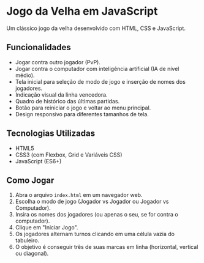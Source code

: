# Jogo da Velha em JavaScript

Um clássico jogo da velha desenvolvido com HTML, CSS e JavaScript.

## Funcionalidades

- Jogar contra outro jogador (PvP).
- Jogar contra o computador com inteligência artificial (IA de nível médio).
- Tela inicial para seleção de modo de jogo e inserção de nomes dos jogadores.
- Indicação visual da linha vencedora.
- Quadro de histórico das últimas partidas.
- Botão para reiniciar o jogo e voltar ao menu principal.
- Design responsivo para diferentes tamanhos de tela.

## Tecnologias Utilizadas

- HTML5
- CSS3 (com Flexbox, Grid e Variáveis CSS)
- JavaScript (ES6+)

## Como Jogar

1.  Abra o arquivo `index.html` em um navegador web.
2.  Escolha o modo de jogo (Jogador vs Jogador ou Jogador vs Computador).
3.  Insira os nomes dos jogadores (ou apenas o seu, se for contra o computador).
4.  Clique em "Iniciar Jogo".
5.  Os jogadores alternam turnos clicando em uma célula vazia do tabuleiro.
6.  O objetivo é conseguir três de suas marcas em linha (horizontal, vertical ou diagonal).

